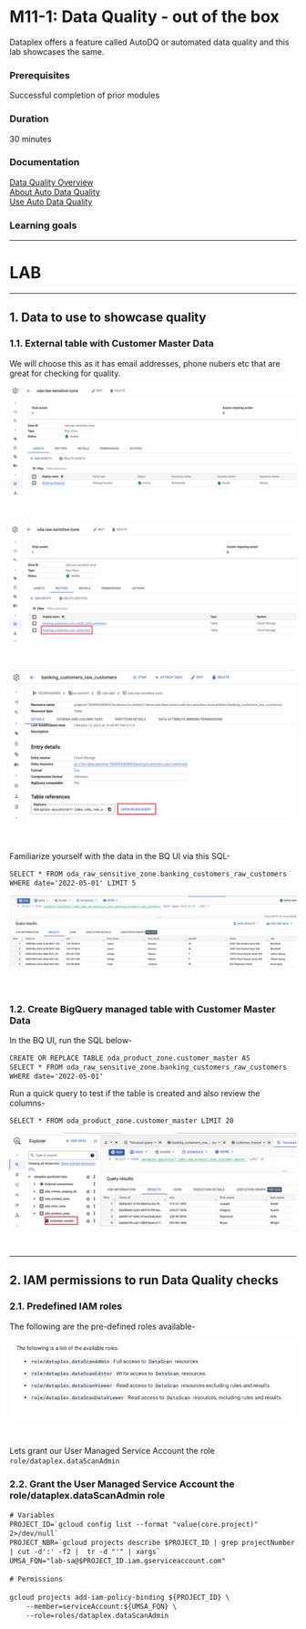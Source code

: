 
# M11-1: Data Quality - out of the box

Dataplex offers a feature called AutoDQ or automated data quality and this lab showcases the same.

### Prerequisites

Successful completion of prior modules

### Duration

30 minutes

### Documentation 

[Data Quality Overview](https://cloud.google.com/dataplex/docs/data-quality-overview)<br>
[About Auto Data Quality](https://cloud.google.com/dataplex/docs/auto-data-quality-overview)<br>
[Use Auto Data Quality](https://cloud.google.com/dataplex/docs/use-auto-data-quality)<br>


### Learning goals


<hr>

# LAB

<hr>

## 1. Data to use to showcase quality

### 1.1. External table with Customer Master Data

We will choose this as it has email addresses, phone nubers etc that are great for checking for quality.

![ADQ-1](../01-images/module-11-1-01.png)   
<br><br>

![ADQ-2](../01-images/module-11-1-02.png)   
<br><br>

![ADQ-3](../01-images/module-11-1-03.png)   
<br><br>




Familiarize yourself with the data in the BQ UI via this SQL-
```
SELECT * FROM oda_raw_sensitive_zone.banking_customers_raw_customers WHERE date='2022-05-01' LIMIT 5
```

![ADQ-4](../01-images/module-11-1-04.png)   
<br><br>


### 1.2. Create BigQuery managed table with Customer Master Data

In the BQ UI, run the SQL below-
```
CREATE OR REPLACE TABLE oda_product_zone.customer_master AS
SELECT * FROM oda_raw_sensitive_zone.banking_customers_raw_customers WHERE date='2022-05-01'
```

Run a quick query to test if the table is created and also review the columns-
```
SELECT * FROM oda_product_zone.customer_master LIMIT 20
```

![ADQ-5](../01-images/module-11-1-05.png)   
<br><br>

<hr>

## 2. IAM permissions to run Data Quality checks

### 2.1. Predefined IAM roles

The following are the pre-defined roles available-

![ADQ-5](../01-images/module-11-1-06.png)   
<br><br>

Lets grant our User Managed Service Account the role ```role/dataplex.dataScanAdmin```

### 2.2. Grant the User Managed Service Account the role/dataplex.dataScanAdmin role

```
# Variables
PROJECT_ID=`gcloud config list --format "value(core.project)" 2>/dev/null`
PROJECT_NBR=`gcloud projects describe $PROJECT_ID | grep projectNumber | cut -d':' -f2 |  tr -d "'" | xargs`
UMSA_FQN="lab-sa@$PROJECT_ID.iam.gserviceaccount.com"

# Permissions

gcloud projects add-iam-policy-binding ${PROJECT_ID} \
    --member=serviceAccount:${UMSA_FQN} \
    --role=roles/dataplex.dataScanAdmin
```







